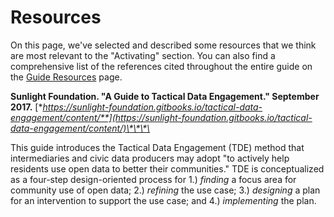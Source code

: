 # Resources

On this page, we've selected and described some resources that we think are most relevant to the "Activating" section. You can also find a comprehensive list of the references cited throughout the entire guide on the [Guide Resources](https://civic-switchboard.gitbook.io/guide/guide-resources) page.

**Sunlight Foundation. "A Guide to Tactical Data Engagement." September 2017.** [**https://sunlight-foundation.gitbooks.io/tactical-data-engagement/content/**](https://sunlight-foundation.gitbooks.io/tactical-data-engagement/content/)\*\*\*\*

This guide introduces the Tactical Data Engagement \(TDE\) method that intermediaries and civic data producers may adopt "to actively help residents use open data to better their communities." TDE is conceptualized as a four-step design-oriented process for 1.\) _finding_ a focus area for community use of open data; 2.\) _refining_ the use case; 3.\) _designing_ a plan for an intervention to support the use case; and 4.\) _implementing_ the plan.

